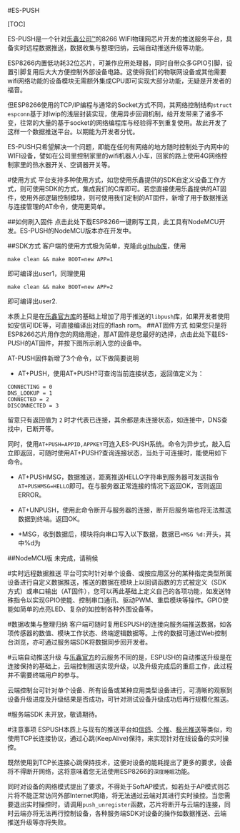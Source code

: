#ES-PUSH

[TOC]

ES-PUSH是一个针对[乐鑫公司™](http://espressif.com)的8266 WIFI物理网芯片开发的推送服务平台，具备实时远程数据推送，数据收集与整理归纳，云端自动推送升级等功能。

ESP8266内置低功耗32位芯片，可兼作应用处理器，同时自带众多GPIO引脚，设置引脚复用后大大方便控制外部设备电路。这使得我们的物联网设备或其他需要wifi网络功能的设备模块无需额外集成CPU即可实现大部分功能，无疑是开发者的福音。

但ESP8266使用的TCP/IP编程与通常的Socket方式不同，其网络控制结构`struct espconn`基于对lwip的浅层封装实现，使用异步回调机制，给开发带来了诸多不变，往常的大量的基于socket的网络编程库与经验得不到重复使用。故此开发了这样一个数据推送平台。以期能为开发者分忧。

ES-PUSH只希望解决一个问题，即能在任何有网络的地方随时控制处于内网中的WIFI设备，譬如在公司里控制家里的wifi机器人小车，回家的路上使用4G网络控制家里的热水器开关、空调器开关等。

#使用方式
平台支持多种使用方式，如您使用乐鑫提供的SDK自定义设备工作方式，则可使用SDK的方式，集成我们的C库即可。若您直接使用乐鑫提供的AT固件，使用外部逻辑控制模块，则可使用我们定制的AT固件，新增了用于数据推送与连接管理的AT命令，使用更简单。

##如何刷入固件
点击此处下载ESP8266一键刷写工具，此工具有NodeMCU开发。ES-PUSH的NodeMCU版本亦在开发中。

##SDK方式
客户端的使用方式极为简单，克隆此[github库](https://github.com/pushdotccgzs/esp_push_example)，使用

`make clean && make BOOT=new APP=1`

即可编译出user1，同理使用

`make clean && make BOOT=new APP=2`

即可编译出user2.

本质上只是在[乐鑫官方库](http://bbs.espressif.com/viewtopic.php?f=5&t=321)的基础上增加了用于推送的`libpush`库，如果开发者使用如安信可IDE等，可直接编译出对应的flash rom。
##AT固件方式
如果您只是将ESP8266芯片用作您的网络用途，那AT固件是您最好的选择，点击此处下载ES-PUSH的AT固件，并按下图所示刷入您的设备中。

AT-PUSH固件新增了3个命令，以下做简要说明
- AT+PUSH，使用AT+PUSH?可查询当前连接状态，返回值定义为：
```
CONNECTING = 0
DNS_LOOKUP = 1
CONNECTED = 2
DISCONNECTED = 3
```
留意只有返回值为 `2` 时才代表已连接，其余都是未连接状态，如连接中，DNS查找中，已断开等。

同时，使用`AT+PUSH=APPID,APPKEY`可连入ES-PUSH系统。命令为异步式，敲入后立即返回，可随时使用AT+PUSH?查询连接状态，当处于可连接时，能使用如下命令。
- AT+PUSHMSG，数据推送，距离推送HELLO字符串到服务器可发送指令`AT+PUSHMSG=HELLO`即可。在与服务器正常连接的情况下返回OK，否则返回ERROR。

- AT+UNPUSH，使用此命令断开与服务器的连接，断开后服务端也将无法推送数据到终端。返回OK。
- +MSG，收到数据后，模块将向串口写入以下数据，数据已`+MSG %d:`开头，其中%d为

##NodeMCU版
未完成，请稍候

#实时远程数据推送
平台可实时针对单个设备、或按应用区分的某种指定类型所属设备进行自定义数据推送，推送的数据在模块上以回调函数的方式被定义（SDK方式）或串口输出（AT固件），您可以再此基础上定义自己的各项功能，如发送特殊指令以实现GPIO使能、控制串口通讯、驱动PWM、重启模块等操作。GPIO使能如简单的点亮LED、复杂的如控制各种外围设备等。

#数据收集与整理归纳
客户端可随时复用ESPUSH的连接向服务端推送数据，如各项传感器的数值、模块工作状态、终端逻辑数据等。上传的数据可通过Web控制台浏览，亦可通过服务端SDK将数据同步回开发者。

#云端自动推送升级
与[乐鑫官方](http://espressif.com)的云服务不同的是，ESPUSH的自动推送升级是在连接保持的基础上，云端控制推送实现升级，以及升级完成后的重启工作，此过程并不需要终端用户的参与。

云端控制台可针对单个设备、所有设备或某种应用类型设备进行，可清晰的观察到设备升级进度及升级结果是否成功，可针对测试设备升级成功后再行规模化推送。

#服务端SDK
未开放，敬请期待。

#注意事项
ESPUSH本质上与现有的推送平台如[信鸽](http://xg.qq.com/)、[个推](http://www.getui.com/)、[极光推送](https://www.jpush.cn/)等类似，均使用TCP长连接协议，通过心跳(KeepAlive)保持，来实现针对在线设备的实时操控。

既然使用到TCP长连接心跳保持技术，这便对设备的能耗提出了更多的要求，设备将不得断开网络，这将意味着您无法使用ESP8266的`深度睡眠`功能。

同时对设备的网络模式提出了要求，不得处于SoftAP模式，如若处于AP模式则芯片将不能正常访问外部Internet网络，将无法通过云端对其进行实时操控。当您需要退出实时操控时，请调用`push_unregister`函数，芯片将断开与云端的连接，同时云端亦将无法再行控制设备，各种服务端SDK对设备的操作如数据推送、云端推送升级等亦将失败。


